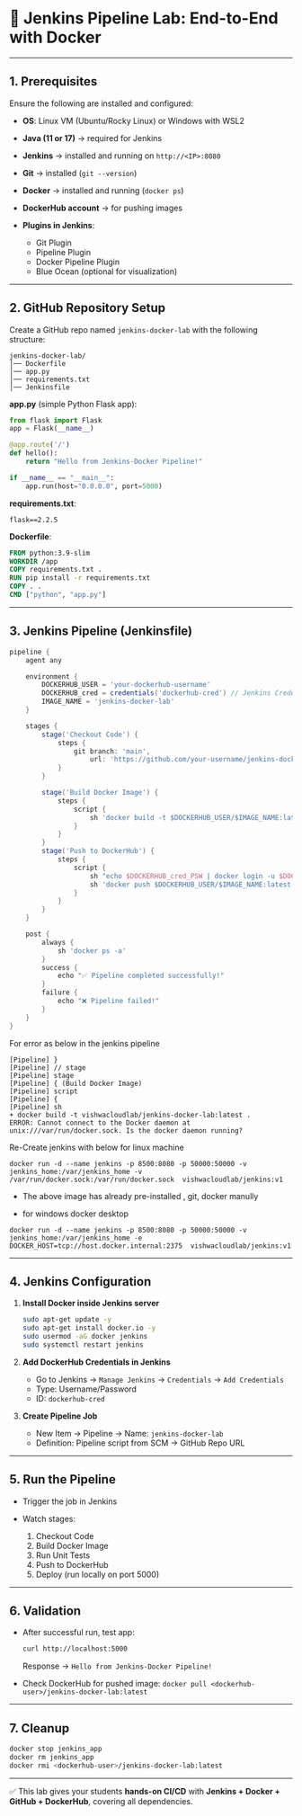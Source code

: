 
# 🧪 Jenkins Pipeline Lab: End-to-End with Docker

---

## **1. Prerequisites**

Ensure the following are installed and configured:

* **OS**: Linux VM (Ubuntu/Rocky Linux) or Windows with WSL2
* **Java (11 or 17)** → required for Jenkins
* **Jenkins** → installed and running on `http://<IP>:8080`
* **Git** → installed (`git --version`)
* **Docker** → installed and running (`docker ps`)
* **DockerHub account** → for pushing images
* **Plugins in Jenkins**:

  * Git Plugin
  * Pipeline Plugin
  * Docker Pipeline Plugin
  * Blue Ocean (optional for visualization)

---

## **2. GitHub Repository Setup**

Create a GitHub repo named `jenkins-docker-lab` with the following structure:

```
jenkins-docker-lab/
│── Dockerfile
│── app.py
│── requirements.txt
│── Jenkinsfile
```

**app.py** (simple Python Flask app):

```python
from flask import Flask
app = Flask(__name__)

@app.route('/')
def hello():
    return "Hello from Jenkins-Docker Pipeline!"

if __name__ == "__main__":
    app.run(host="0.0.0.0", port=5000)
```

**requirements.txt**:

```
flask==2.2.5
```

**Dockerfile**:

```dockerfile
FROM python:3.9-slim
WORKDIR /app
COPY requirements.txt .
RUN pip install -r requirements.txt
COPY . .
CMD ["python", "app.py"]
```

---

## **3. Jenkins Pipeline (Jenkinsfile)**

```groovy
pipeline {
    agent any

    environment {
        DOCKERHUB_USER = 'your-dockerhub-username'
        DOCKERHUB_cred = credentials('dockerhub-cred') // Jenkins Credential ID
        IMAGE_NAME = 'jenkins-docker-lab'
    }

    stages {
        stage('Checkout Code') {
            steps {
                git branch: 'main',
                    url: 'https://github.com/your-username/jenkins-docker-lab.git', credentialsId: 'your-jenkins-credential-id-for-github   '
            }
        }

        stage('Build Docker Image') {
            steps {
                script {
                    sh 'docker build -t $DOCKERHUB_USER/$IMAGE_NAME:latest .'
                }
            }
        }
        stage('Push to DockerHub') {
            steps {
                script {
                    sh "echo $DOCKERHUB_cred_PSW | docker login -u $DOCKERHUB_USER --password-stdin"
                    sh 'docker push $DOCKERHUB_USER/$IMAGE_NAME:latest'
                }
            }
        }
    }

    post {
        always {
            sh 'docker ps -a'
        }
        success {
            echo "✅ Pipeline completed successfully!"
        }
        failure {
            echo "❌ Pipeline failed!"
        }
    }
}
```

For error as below in the jenkins pipeline
```
[Pipeline] }
[Pipeline] // stage
[Pipeline] stage
[Pipeline] { (Build Docker Image)
[Pipeline] script
[Pipeline] {
[Pipeline] sh
+ docker build -t vishwacloudlab/jenkins-docker-lab:latest .
ERROR: Cannot connect to the Docker daemon at unix:///var/run/docker.sock. Is the docker daemon running?
```


Re-Create jenkins with below for linux machine
```
docker run -d --name jenkins -p 8500:8080 -p 50000:50000 -v jenkins_home:/var/jenkins_home -v /var/run/docker.sock:/var/run/docker.sock  vishwacloudlab/jenkins:v1

```
* The above image has already pre-installed , git, docker manully

* for windows docker desktop 
```
docker run -d --name jenkins -p 8500:8080 -p 50000:50000 -v jenkins_home:/var/jenkins_home -e DOCKER_HOST=tcp://host.docker.internal:2375  vishwacloudlab/jenkins:v1
```


---

## **4. Jenkins Configuration**

1. **Install Docker inside Jenkins server**

   ```bash
   sudo apt-get update -y
   sudo apt-get install docker.io -y
   sudo usermod -aG docker jenkins
   sudo systemctl restart jenkins
   ```

2. **Add DockerHub Credentials in Jenkins**

   * Go to Jenkins → `Manage Jenkins` → `Credentials` → `Add Credentials`
   * Type: Username/Password
   * ID: `dockerhub-cred`

3. **Create Pipeline Job**

   * New Item → Pipeline → Name: `jenkins-docker-lab`
   * Definition: Pipeline script from SCM → GitHub Repo URL

---

## **5. Run the Pipeline**

* Trigger the job in Jenkins
* Watch stages:

  1. Checkout Code
  2. Build Docker Image
  3. Run Unit Tests
  4. Push to DockerHub
  5. Deploy (run locally on port 5000)

---

## **6. Validation**

* After successful run, test app:

  ```bash
  curl http://localhost:5000
  ```

  Response → `Hello from Jenkins-Docker Pipeline!`

* Check DockerHub for pushed image:
  `docker pull <dockerhub-user>/jenkins-docker-lab:latest`

---

## **7. Cleanup**

```bash
docker stop jenkins_app
docker rm jenkins_app
docker rmi <dockerhub-user>/jenkins-docker-lab:latest
```

---

✅ This lab gives your students **hands-on CI/CD** with **Jenkins + Docker + GitHub + DockerHub**, covering all dependencies.
